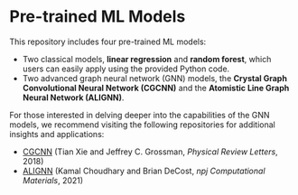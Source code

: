 # Pre-trained ML Models
This repository includes four pre-trained ML models:
* Two classical models, **linear regression** and **random forest**, which users can easily apply using the provided Python code.
* Two advanced graph neural network (GNN) models, the **Crystal Graph Convolutional Neural Network (CGCNN)** and the **Atomistic Line Graph Neural Network (ALIGNN)**.

For those interested in delving deeper into the capabilities of the GNN models, we recommend visiting the following repositories for additional insights and applications:
* [CGCNN](https://github.com/txie-93/cgcnn) (Tian Xie and Jeffrey C. Grossman, _Physical Review Letters_, 2018)
* [ALIGNN](https://github.com/usnistgov/alignn.git) (Kamal Choudhary and Brian DeCost, _npj Computational Materials_, 2021)
